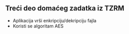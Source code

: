 Treći deo domaćeg zadatka iz TZRM
-----
* Aplikacija vrši enkripciju/dekripciju fajla
* Koristi se algoritam AES